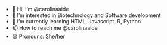 - 👋 Hi, I’m @carolinaaide
- 👀 I’m interested in Biotechnology and Software development
- 🌱 I’m currently learning HTML, Javascript, R, Python
- 📫 How to reach me @carolinaaide
- 😄 Pronouns: She/her

<!---
carolinaaide/carolinaaide is a ✨ special ✨ repository because its `README.md` (this file) appears on your GitHub profile.
You can click the Preview link to take a look at your changes.
--->
